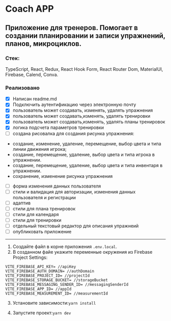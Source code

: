 # Coach APP

## Приложение для тренеров. Помогает в создании планировании и записи упражнений, планов, микроциклов.

### Стек:

TypeScript, React, Redux, React Hook Form, React Router Dom, MaterialUI, Firebase, Calend, Conva.

### Реализовано

- [x] Написан readme.md
- [x] Подключить аутентификацию через электронную почту
- [x] пользователь может создавать, изменять, удалять упражнения
- [x] пользователь может создавать,изменять, удалять тренировки
- [x] пользователь может создавать,изменять, удалять планы тренировок
- [x] логика подсчета параметров тренировки
- [ ] создана рисовалка для создания рисунка упражнения:
- создание, изменение, удаление, перемещение, выбор цвета и типа линии движения игрока;
- создание, перемещение, удаление, выбор цвета и типа игрока в упражнении.
- создание, перемещение, удаление, выбор цвета и типа инвентаря в упражнении.
- сохранение, изменение рисунка упражнения
- [ ] форма изменения данных пользователя
- [ ] стили и валидация для авторизации, изменения данных пользователя и регистрации
- [ ] адаптив
- [ ] стили для плана тренировок
- [ ] стили для календаря
- [ ] стили для тренировки
- [ ] отдельный текстовый редактор для описания упражнеий
- [ ] опубликовать приложение

---

1. Cоздайте файл в корне приложения `.env.local`.
2. В созданном файе укажите переменные окружения из Firebase Project Settings:

```
VITE_FIREBASE_API_KEY= //apiKey
VITE_FIREBASE_AUTH_DOMAIN= //authDomain
VITE_FIREBASE_PROJECT_ID= //projectId
VITE_FIREBASE_STORAGE_BUCKET= //storageBucket
VITE_FIREBASE_MESSAGING_SENDER_ID= //messagingSenderId
VITE_FIREBASE_APP_ID= //appId
VITE_FIREBASE_MEASUREMENT_ID= //measurementId
```

3. Установите зависимости:`yarn install`

4. Запустите проект:`yarn dev`
